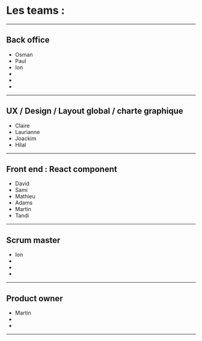 # Les teams :

-------------------

## Back office

* Osman
* Paul
* Ion
*
*
*

-------------------

## UX / Design / Layout global / charte graphique

* Claire
* Laurianne
* Joackim
* Hilal

-------------------

## Front end : React component

* David
* Sami
* Mathieu
* Adams
* Martin
* Tandi

-------------------

## Scrum master

* Ion
*
*
*

-------------------

## Product owner

* Martin
*
*

-------------------
